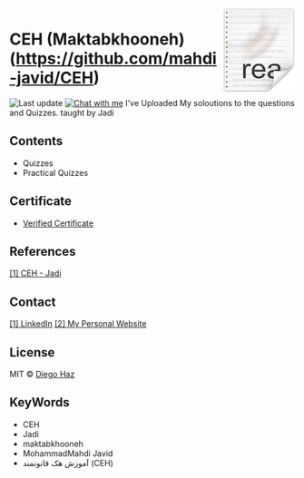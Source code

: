 <img src="icon.png" align="right" />

# CEH (Maktabkhooneh)(https://github.com/mahdi-javid/CEH)

![Last update](https://img.shields.io/badge/last%20update-22%20August%202020-green.svg?style=flat-square)
[![Chat with me](https://img.shields.io/badge/gitter-join%20chat%20%E2%86%92%20-brightgreen.svg?style=flat-square)](#Contact)
I've Uploaded My soloutions to the questions and Quizzes. taught by Jadi

## Contents

- Quizzes
- Practical Quizzes

## Certificate

- [Verified Certificate]()

## References

[[1] CEH - Jadi](https://maktabkhooneh.org/course/%D8%A2%D9%85%D9%88%D8%B2%D8%B4-%D9%87%DA%A9-%D9%82%D8%A7%D9%86%D9%88%D9%86%D9%85%D9%86%D8%AF-CEH-mk641/)

## Contact

[[1] LinkedIn](https://www.linkedin.com/in/mohammad-mahdi-javid/)
[[2] My Personal Website](http://mahdi-javid.github.io/)

## License

MIT © [Diego Haz](https://github.com/mahdi-javid)

## KeyWords

- CEH
- Jadi
- maktabkhooneh
- MohammadMahdi Javid
- آموزش هک قانونمند (CEH)
